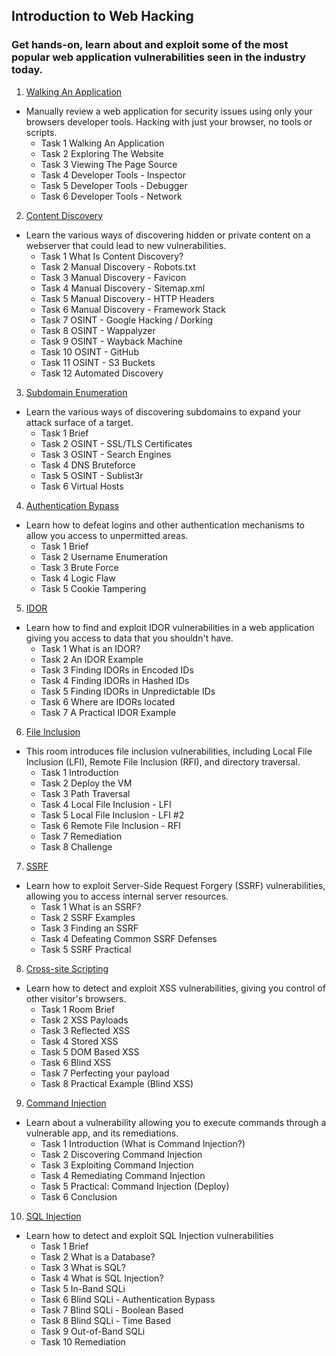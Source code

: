 
## Introduction to Web Hacking



### Get hands-on, learn about and exploit some of the most popular web application vulnerabilities seen in the industry today.


1. [Walking An Application](https://tryhackme.com/jr/walkinganapplication)
  - Manually review a web application for security issues using only your browsers developer tools. Hacking with just your browser, no tools or scripts.
    - Task 1  Walking An Application
    - Task 2  Exploring The Website
    - Task 3  Viewing The Page Source
    - Task 4  Developer Tools - Inspector
    - Task 5  Developer Tools - Debugger
    - Task 6  Developer Tools - Network
  
2. [Content Discovery](https://tryhackme.com/room/contentdiscovery)
  - Learn the various ways of discovering hidden or private content on a webserver that could lead to new vulnerabilities.
      -  Task 1  What Is Content Discovery?
      -  Task 2  Manual Discovery - Robots.txt
      -  Task 3  Manual Discovery - Favicon
      -  Task 4  Manual Discovery - Sitemap.xml
      -  Task 5  Manual Discovery - HTTP Headers
      -  Task 6  Manual Discovery - Framework Stack
      -  Task 7  OSINT - Google Hacking / Dorking
      -  Task 8  OSINT - Wappalyzer
      -  Task 9  OSINT - Wayback Machine
      -  Task 10  OSINT - GitHub
      -  Task 11  OSINT - S3 Buckets
      -  Task 12  Automated Discovery

3. [Subdomain Enumeration](https://tryhackme.com/room/subdomainenumeration)
  - Learn the various ways of discovering subdomains to expand your attack surface of a target.
      -  Task 1  Brief
      -  Task 2  OSINT - SSL/TLS Certificates
      -  Task 3  OSINT - Search Engines
      -  Task 4  DNS Bruteforce
      -  Task 5  OSINT - Sublist3r
      -  Task 6  Virtual Hosts

4. [Authentication Bypass](https://tryhackme.com/room/authenticationbypass)
  - Learn how to defeat logins and other authentication mechanisms to allow you access to unpermitted areas.
      -  Task 1  Brief
      -  Task 2  Username Enumeration
      -  Task 3  Brute Force
      -  Task 4  Logic Flaw
      -  Task 5  Cookie Tampering

5. [IDOR](https://tryhackme.com/room/idor)
  - Learn how to find and exploit IDOR vulnerabilities in a web application giving you access to data that you shouldn't have.
      -  Task 1  What is an IDOR?
      -  Task 2  An IDOR Example
      -  Task 3  Finding IDORs in Encoded IDs
      -  Task 4  Finding IDORs in Hashed IDs
      -  Task 5  Finding IDORs in Unpredictable IDs
      -  Task 6  Where are IDORs located
      -  Task 7  A Practical IDOR Example

6. [File Inclusion](https://tryhackme.com/room/fileinc)
  - This room introduces file inclusion vulnerabilities, including Local File Inclusion (LFI), Remote File Inclusion (RFI), and directory traversal.
      -  Task 1  Introduction
      -  Task 2  Deploy the VM
      -  Task 3  Path Traversal
      -  Task 4  Local File Inclusion - LFI
      -  Task 5  Local File Inclusion - LFI #2
      -  Task 6  Remote File Inclusion - RFI
      -  Task 7  Remediation
      -  Task 8  Challenge

7. [SSRF](https://tryhackme.com/room/ssrfqi)
  - Learn how to exploit Server-Side Request Forgery (SSRF) vulnerabilities, allowing you to access internal server resources.
      -  Task 1  What is an SSRF?
      -  Task 2  SSRF Examples
      -  Task 3  Finding an SSRF
      -  Task 4  Defeating Common SSRF Defenses
      -  Task 5  SSRF Practical

8. [Cross-site Scripting](https://tryhackme.com/room/xssgi)
  - Learn how to detect and exploit XSS vulnerabilities, giving you control of other visitor's browsers.
      -  Task 1  Room Brief
      -  Task 2  XSS Payloads
      -  Task 3  Reflected XSS
      -  Task 4  Stored XSS
      -  Task 5  DOM Based XSS
      -  Task 6  Blind XSS
      -  Task 7  Perfecting your payload
      -  Task 8  Practical Example (Blind XSS)

9. [Command Injection](https://tryhackme.com/room/oscommandinjection)
  - Learn about a vulnerability allowing you to execute commands through a vulnerable app, and its remediations.
      -  Task 1  Introduction (What is Command Injection?)
      -  Task 2  Discovering Command Injection
      -  Task 3  Exploiting Command Injection
      -  Task 4  Remediating Command Injection
      -  Task 5  Practical: Command Injection (Deploy)
      -  Task 6  Conclusion

10. [SQL Injection](https://tryhackme.com/room/sqlinjectionlm)
  - Learn how to detect and exploit SQL Injection vulnerabilities
      - Task 1  Brief
      - Task 2  What is a Database?
      - Task 3  What is SQL?
      - Task 4  What is SQL Injection?
      - Task 5  In-Band SQLi
      - Task 6  Blind SQLi - Authentication Bypass
      - Task 7  Blind SQLi - Boolean Based
      - Task 8  Blind SQLi - Time Based
      - Task 9  Out-of-Band SQLi
      - Task 10  Remediation
